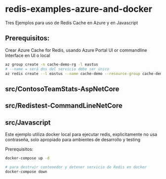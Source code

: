# redis-examples-azure-and-docker

Tres Ejemplos para uso de Redis Cache en Azure y en Javascript

## Prerequisitos: 

Crear Azure Cache for Redis, usando Azure Portal UI or commandline Interface en UI o local

````sh
az group create -n cache-demo-rg -l eastus
# --name = será dns del servicio debe ser único
az redis create --l eastus --name cache-demo --resource-group cache-demo-rg --sku Basic --vm-size c0
````

## src/ContosoTeamStats-AspNetCore

## src/Redistest-CommandLineNetCore

## src/Javascript
Este ejemplo utiliza docker local para ejecutar redis, explicitamente no usa contraseña, solo apropiado para ambientes de desarrollo y testing

Prerequisitos: 

````sh
docker-compose up -d

# para destruir contenedor y detener servicio de Redis en docker
docker-compose down 
````
